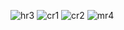 ![hr3](https://user-images.githubusercontent.com/93577079/227304576-c7f2f4c8-883c-4131-bfdc-50a30ff6ee3b.png)
![cr1](https://user-images.githubusercontent.com/93577079/227304556-4659d410-6c58-4834-b78a-159364006de7.png)
![cr2](https://user-images.githubusercontent.com/93577079/227304566-87b8d8ca-0f5e-4625-8361-3b2e0b82b9db.png)
![mr4](https://user-images.githubusercontent.com/93577079/227304583-987597f3-82e2-4655-8aa9-4f04d31bb883.png)
